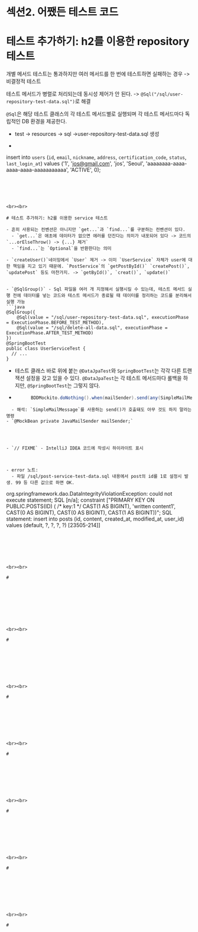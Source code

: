 # 섹션2. 어쨌든 테스트 코드

# 테스트 추가하기: h2를 이용한 repository 테스트

개별 메서드 테스트는 통과하지만 여러 메서드를 한 번에 테스트하면 실패하는 경우 -> 비결정적 테스트

테스트 메서드가 병렬로 처리되는데 동시성 제어가 안 된다. -> `@Sql("/sql/user-repository-test-data.sql")`로 해결

`@Sql`은 해당 테스트 클래스의 각 테스트 메서드별로 실행되며 각 테스트 메서드마다 독립적인 DB 환경을 제공한다.

- test -> resources -> sql ->user-repository-test-data.sql 생성
- ```sql
insert into `users` (`id`, `email`, `nickname`, `address`, `certification_code`, `status`, `last_login_at`)
values ('1', 'jos@gmail.com', 'jos', 'Seoul', 'aaaaaaaa-aaaa-aaaa-aaaa-aaaaaaaaaaa', 'ACTIVE', 0);
```





<br><br>

# 테스트 추가하기: h2를 이용한 service 테스트

- 흔히 사용되는 컨벤션은 아니지만 `get...`과 `find...`를 구분하는 컨벤션이 있다.
  - `get...`은 애초에 데이터가 없으면 에러를 던진다는 의미가 내포되어 있다 -> 코드의 `...orElseThrow() -> {...} 제거`
  - `find...`는 `Optional`을 반환한다는 의미

- `createUser()`네이밍에서 `User` 제거 -> 이미 `UserService` 자체가 user에 대한 책임을 지고 있기 때문에. `PostService`의 `getPostById()` `createPost()`, `updatePost` 등도 마찬가지. -> `getById()`, `creat()`, `update()`


- `@SqlGroup()` - Sql 파일을 여러 개 지정해서 실행시킬 수 있는데, 테스트 메서드 실행 전에 데이터를 넣는 코드와 테스트 메서드가 종료될 때 데이터를 정리하는 코드를 분리해서 실행 가능
```java
@SqlGroup({
    @Sql(value = "/sql/user-repository-test-data.sql", executionPhase = ExecutionPhase.BEFORE_TEST_METHOD),
    @Sql(value = "/sql/delete-all-data.sql", executionPhase = ExecutionPhase.AFTER_TEST_METHOD)
})
@SpringBootTest
public class UserServiceTest {
  // ...
}
```




- 테스트 클래스 바로 위에 붙는 `@DataJpaTest`와 `SpringBootTest`는 각각 다른 트랜잭션 설정을 갖고 있을 수 있다. `@DataJpaTest`는 각 테스트 메서드마다 롤백을 하지만, `@SpringBootTest`는 그렇지 않다. 




- ```java
        BDDMockito.doNothing().when(mailSender).send(any(SimpleMailMessage.class));
```
  - 해석: `SimpleMailMessage`를 사용하는 send()가 호출돼도 아무 것도 하지 말라는 명령
- `@MockBean private JavaMailSender mailSender;`




- `// FIXME` - IntelliJ IDEA 코드에 작성시 하이라이트 표시



- error 노트:
  - 파일 /sql/post-service-test-data.sql 내용에서 post의 id를 1로 설정시 발생. 99 등 다른 값으로 하면 OK.
  ``` 
  org.springframework.dao.DataIntegrityViolationException: could not execute statement; SQL [n/a]; constraint ["PRIMARY KEY ON PUBLIC.POSTS(ID) ( /* key:1 */ CAST(1 AS BIGINT), 'written content1', CAST(0 AS BIGINT), CAST(0 AS BIGINT), CAST(1 AS BIGINT))"; SQL statement:
  insert into posts (id, content, created_at, modified_at, user_id) values (default, ?, ?, ?, ?) [23505-214]]
  ```






<br><br>

# 









<br><br>

# 








<br><br>

# 








<br><br>

# 








<br><br>

# 








<br><br>

# 








<br><br>

# 



